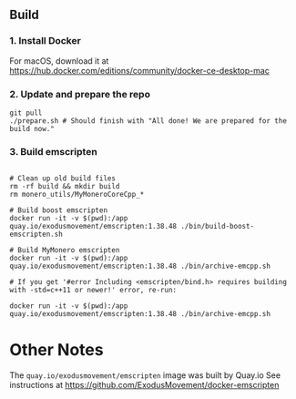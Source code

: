 ## Build

### 1. Install Docker

For macOS, download it at https://hub.docker.com/editions/community/docker-ce-desktop-mac

### 2. Update and prepare the repo

```shell
git pull
./prepare.sh # Should finish with "All done! We are prepared for the build now."
```

### 3. Build emscripten

```shell

# Clean up old build files
rm -rf build && mkdir build
rm monero_utils/MyMoneroCoreCpp_*

# Build boost emscripten
docker run -it -v $(pwd):/app quay.io/exodusmovement/emscripten:1.38.48 ./bin/build-boost-emscripten.sh

# Build MyMonero emscripten
docker run -it -v $(pwd):/app quay.io/exodusmovement/emscripten:1.38.48 ./bin/archive-emcpp.sh

# If you get '#error Including <emscripten/bind.h> requires building with -std=c++11 or newer!' error, re-run:

docker run -it -v $(pwd):/app quay.io/exodusmovement/emscripten:1.38.48 ./bin/archive-emcpp.sh
```

# Other Notes

The `quay.io/exodusmovement/emscripten` image was built by Quay.io
See instructions at https://github.com/ExodusMovement/docker-emscripten
